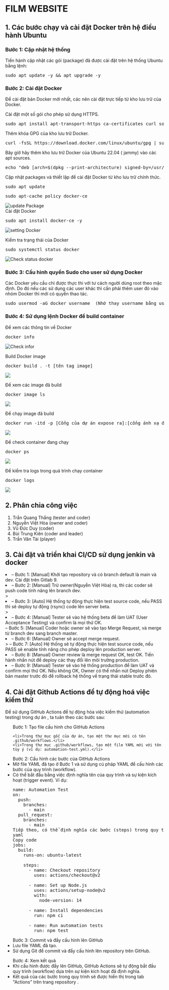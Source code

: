 <h1>FILM WEBSITE</h1>
<h2>1. Các bước chạy và cài đặt Docker trên hệ điều hành Ubuntu</h2>
<h3>Bước 1: Cập nhật hệ thống</h3>
Tiến hành cập nhật các gói (package) đã được cài đặt trên hệ thống Ubuntu bằng lệnh:

<pre>sudo apt update -y && apt upgrade -y</pre>
    
<h3>Bước 2: Cài đặt Docker</h3>
Để cài đặt bản Docker mới nhất, các  nên cài đặt trực tiếp từ kho lưu trữ của Docker.

Cài đặt một số gói cho phép sử dụng HTTPS.

<pre>sudo apt install apt-transport-https ca-certificates curl software-properties-common</pre>  
    
Thêm khóa GPG của kho lưu trữ Docker.
  
<pre>curl -fsSL https://download.docker.com/linux/ubuntu/gpg | sudo gpg --dearmor -o /usr/share/keyrings/docker-archive-keyring.gpg</pre>
    
Bây giờ hãy thêm kho lưu trữ Docker của Ubuntu 22.04 ( jammy) vào các apt sources.
  
<pre>echo "deb [arch=$(dpkg --print-architecture) signed-by=/usr/share/keyrings/docker-archive-keyring.gpg] https://download.docker.com/linux/ubuntu $(lsb_release -cs) stable" | sudo tee /etc/apt/sources.list.d/docker.list > /dev/null</pre>
    
Cập nhật packages và thiết lập để cài đặt Docker từ kho lưu trữ chính thức.
  
<pre>sudo apt update</pre>
<pre>sudo apt-cache policy docker-ce</pre>
    
![update Package](https://azdigi.com/blog/wp-content/uploads/2022/05/CleanShot-2022-05-14-at-14.58.10.png)    
Cài đặt Docker
  
<pre>sudo apt install docker-ce -y</pre>

![setting Docker](https://azdigi.com/blog/wp-content/uploads/2022/05/CleanShot-2022-05-14-at-14.59.43.png) 
    
Kiểm tra trạng thái của Docker
 
<pre>sudo systemctl status docker</pre>

![Check status docker](https://azdigi.com/blog/wp-content/uploads/2022/05/CleanShot-2022-05-14-at-15.00.28.png)
    
<h3>Bước 3: Cấu hình quyền Sudo cho user sử dụng Docker</h3>
Các Docker yêu cầu chỉ được thực thi với tư cách người dùng root theo mặc định. Do đó nếu các  sử dụng các user khác thì cần phải thêm user đó vào nhóm Docker thì mới có quyền thao tác.

<pre>sudo usermod -aG docker username  (Nhớ thay username bằng user của )</pre>
    
<h3>Bước 4: Sử dụng lệnh Docker để build container</h3>
Để xem các thông tin về Docker

<pre>docker info</pre>

![Check infor](https://azdigi.com/blog/wp-content/uploads/2022/05/CleanShot-2022-05-14-at-15.08.38.png)
    
Build Docker image
  
<pre>docker build . -t [tên tag image] </pre>

![](image_tutorial/342354139_202118322584951_1834945296942003401_n.png)

Để xem các image đã build

<pre>docker image ls</pre>

![](image_tutorial/342490521_217933580975154_883109246959707632_n.png)

Để chạy image đã build 

<pre>docker run -itd -p [Cổng của dự án expose ra]:[cổng ánh xạ đến container] [name:tag] </pre>

![](image_tutorial/342713892_985541185939922_1262460989242421033_n.png)

Để check container đang chạy 

<pre>docker ps</pre>

![](image_tutorial/344371889_247758604446759_341631157296807510_n.png)

Để kiểm tra logs trong quá trình chạy container 

<pre>docker logs <image ID></pre>

![](image_tutorial/342405361_176037032056786_2077710370705631803_n.png)


<h2>2. Phân chia công việc</h2>

1. Trần Quang Thắng (tester and coder)
2. Nguyễn Việt Hòa (owner and coder)
3. Vũ Đức Duy (coder)
4. Bùi Trung Kiên (coder and leader)
5. Trần Văn Tài (player)

<h2>3. Cài đặt và triển khai CI/CD sử dụng jenkin và docker</h2>

<li>– Bước 1: [Manual] Khởi tạo repository và có branch default là main và dev. Cài đặt trên Gitlab 9.</li>
<li>– Bước 2: [Manual] Trừ owner(Nguyễn Việt Hòa) ra, thì các coder sẽ push code tính năng lên branch dev.</li>>
<li>– Bước 3: [Auto] Hệ thống tự động thực hiện test source code, nếu PASS thì sẽ deploy tự động (rsync) code lên server beta.</li>>
<li>– Bước 4: [Manual] Tester sẽ vào hệ thống beta để làm UAT (User Acceptance Testing) và confirm là mọi thứ OK.</li>
<li?>– Bước 5: [Manual] Coder hoặc owner sẽ vào tạo Merge Request, và merge từ branch dev sang branch master.</li>
<li>– Bước 6: [Manual] Owner sẽ accept merge request.</li>>
<li?>– Bước 7: [Auto] Hệ thống sẽ tự động thực hiện test source code, nếu PASS sẽ enable tính năng cho phép deploy lên production server.</li>
<li>– Bước 8: [Manual] Owner review là merge request OK, test OK. Tiến hành nhấn nút để deploy các thay đổi lên môi trường production.</li>
<li>– Bước 9: [Manual] Tester sẽ vào hệ thống production để làm UAT và confirm mọi thứ OK. Nếu không OK, Owner có thể nhấn nút Deploy phiên bản master trước đó để rollback hệ thống về trạng thái stable trước đó.</li>

<h2>4. Cài đặt Github Actions để tự động hoá việc kiểm thử</h2>
Để sử dụng GitHub Actions để tự động hóa việc kiểm thử (automation testing) trong dự án , ta tuân theo các bước sau:

<ul>Bước 1: Tạo file cấu hình cho GitHub Actions

    <li>Trong thư mục gốc của dự án, tạo một thư mục mới có tên .github/workflows.</li>
    <li>Trong thư mục .github/workflows, tạo một file YAML mới với tên tùy ý (ví dụ: automation-test.yml).</li>
</ul>

<ul>Bước 2: Cấu hình các bước của GitHub Actions
    <li>Mở file YAML đã tạo ở Bước 1 và sử dụng cú pháp YAML để cấu hình các bước của quy trình (workflow).</li>
    <li>Có thể bắt đầu bằng việc định nghĩa tên của quy trình và sự kiện kích hoạt (trigger event). Ví dụ:</li>

<pre>
name: Automation Test
on:
  push:
    branches:
      - main
  pull_request:
    branches:
      - main
Tiếp theo, có thể định nghĩa các bước (steps) trong quy trình. Ví dụ:
yaml
Copy code
jobs:
  build:
    runs-on: ubuntu-latest

    steps:
      - name: Checkout repository
        uses: actions/checkout@v2

      - name: Set up Node.js
        uses: actions/setup-node@v2
        with:
          node-version: 14

      - name: Install dependencies
        run: npm ci

      - name: Run automation tests
        run: npm test
</pre>
</ul>

<ul>Bước 3: Commit và đẩy cấu hình lên GitHub
        <li>Lưu file YAML đã tạo.</li>
        <li>Sử dụng Git để commit và đẩy cấu hình lên repository trên GitHub.</li>
</ul>

<ul>Bước 4: Xem kết quả
        <li>Khi cấu hình được đẩy lên GitHub, GitHub Actions sẽ tự động bắt đầu quy trình (workflow) dựa trên sự kiện kích hoạt đã định nghĩa.</li>
        <li>Kết quả của các bước trong quy trình sẽ được hiển thị trong tab "Actions" trên trang repository .</li>
</ul>